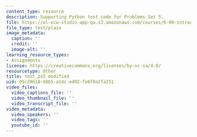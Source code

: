 ```yaml
---
content_type: resource
description: Supporting Python test code for Problems Set 5.
file: https://ol-ocw-studio-app-qa.s3.amazonaws.com/courses/6-00-introduction-to-computer-science-and-programming-fall-2008/05c28618d8b5a14ced02fe6f8a2fa251_test_ps5.py
file_type: text/plain
image_metadata:
  caption: ''
  credit: ''
  image-alt: ''
learning_resource_types:
- Assignments
license: https://creativecommons.org/licenses/by-nc-sa/4.0/
resourcetype: Other
title: test_ps5 modified
uid: 05c28618-d8b5-a14c-ed02-fe6f8a2fa251
video_files:
  video_captions_file: ''
  video_thumbnail_file: ''
  video_transcript_file: ''
video_metadata:
  video_speakers: ''
  video_tags: ''
  youtube_id: ''
---
```

